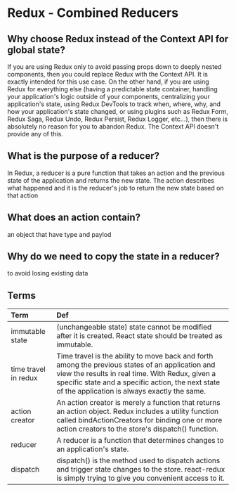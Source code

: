 # Redux - Combined Reducers

## Why choose Redux instead of the Context API for global state?

If you are using Redux only to avoid passing props down to deeply nested components, then you could replace Redux with the Context API. It is exactly intended for this use case. On the other hand, if you are using Redux for everything else (having a predictable state container, handling your application's logic outside of your components, centralizing your application's state, using Redux DevTools to track when, where, why, and how your application's state changed, or using plugins such as Redux Form, Redux Saga, Redux Undo, Redux Persist, Redux Logger, etc…), then there is absolutely no reason for you to abandon Redux. The Context API doesn't provide any of this.

## What is the purpose of a reducer?

 In Redux, a reducer is a pure function that takes an action and the previous state of the application and returns the new state. The action describes what happened and it is the reducer's job to return the new state based on that action

## What does an action contain?

 an object that have type and paylod

## Why do we need to copy the state in a reducer?

 to avoid losing existing data

## Terms

| Term                            | Def                   |
| :-------------                  |   :----------         |
| immutable state|(unchangeable state) state cannot be modified after it is created. React state should be treated as immutable.|
|time travel in redux|Time travel is the ability to move back and forth among the previous states of an application and view the results in real time. With Redux, given a specific state and a specific action, the next state of the application is always exactly the same.|
|action creator|  An action creator is merely a function that returns an action object. Redux includes a utility function called bindActionCreators for binding one or more action creators to the store's dispatch() function.|
|reducer|  A reducer is a function that determines changes to an application's state.|
|dispatch| dispatch() is the method used to dispatch actions and trigger state changes to the store. react-redux is simply trying to give you convenient access to it.|

